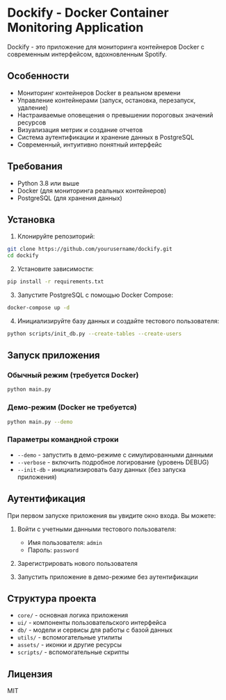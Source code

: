 # Dockify - Docker Container Monitoring Application

Dockify - это приложение для мониторинга контейнеров Docker с современным интерфейсом, вдохновленным Spotify.

## Особенности

- Мониторинг контейнеров Docker в реальном времени
- Управление контейнерами (запуск, остановка, перезапуск, удаление)
- Настраиваемые оповещения о превышении пороговых значений ресурсов
- Визуализация метрик и создание отчетов
- Система аутентификации и хранение данных в PostgreSQL
- Современный, интуитивно понятный интерфейс

## Требования

- Python 3.8 или выше
- Docker (для мониторинга реальных контейнеров)
- PostgreSQL (для хранения данных)

## Установка

1. Клонируйте репозиторий:

```bash
git clone https://github.com/yourusername/dockify.git
cd dockify
```

2. Установите зависимости:

```bash
pip install -r requirements.txt
```

3. Запустите PostgreSQL с помощью Docker Compose:

```bash
docker-compose up -d
```

4. Инициализируйте базу данных и создайте тестового пользователя:

```bash
python scripts/init_db.py --create-tables --create-users
```

## Запуск приложения

### Обычный режим (требуется Docker)

```bash
python main.py
```

### Демо-режим (Docker не требуется)

```bash
python main.py --demo
```

### Параметры командной строки

- `--demo` - запустить в демо-режиме с симулированными данными
- `--verbose` - включить подробное логирование (уровень DEBUG)
- `--init-db` - инициализировать базу данных (без запуска приложения)

## Аутентификация

При первом запуске приложения вы увидите окно входа. Вы можете:

1. Войти с учетными данными тестового пользователя:
   - Имя пользователя: `admin`
   - Пароль: `password`

2. Зарегистрировать нового пользователя

3. Запустить приложение в демо-режиме без аутентификации

## Структура проекта

- `core/` - основная логика приложения
- `ui/` - компоненты пользовательского интерфейса
- `db/` - модели и сервисы для работы с базой данных
- `utils/` - вспомогательные утилиты
- `assets/` - иконки и другие ресурсы
- `scripts/` - вспомогательные скрипты

## Лицензия

MIT 